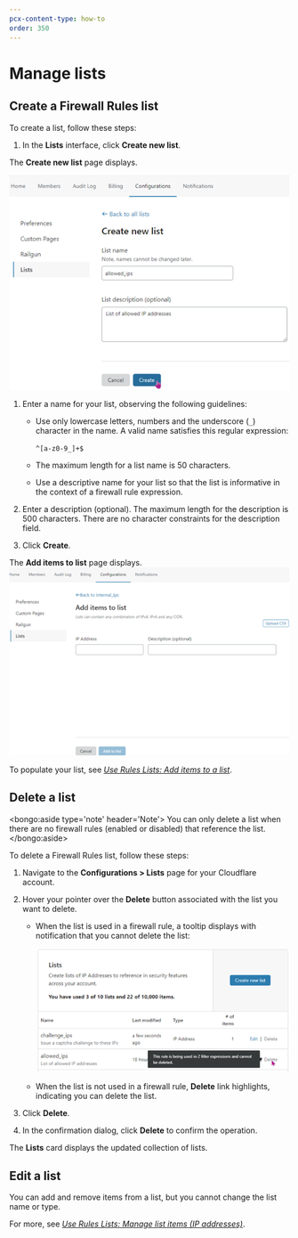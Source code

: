 ```yaml
---
pcx-content-type: how-to
order: 350
---
```


# Manage lists

## Create a Firewall Rules list

To create a list, follow these steps:

1. In the **Lists** interface, click **Create new list**.

The **Create new list** page displays.

![Create new list](../../images/lists-create-new.png)

1. Enter a name for your list, observing the following guidelines:

   - Use only lowercase letters, numbers and the underscore (`_`) character in the name. A valid name satisfies this regular expression:

     `^[a-z0-9_]+$`

   - The maximum length for a list name is 50 characters.
   - Use a descriptive name for your list so that the list is informative in the context of a firewall rule expression.

1. Enter a description (optional). The maximum length for the description is 500 characters. There are no character constraints for the description field.

1. Click **Create**.

The **Add items to list** page displays.
![Add items to list](../../images/lists-add-items-page.png)

To populate your list, see [_Use Rules Lists: Add items to a list_](/cf-dashboard/rules-lists/manage-items/#add-items-to-a-list).

## Delete a list

<bongo:aside type='note' header='Note'>
You can only delete a list when there are no firewall rules (enabled or disabled) that reference the list.
</bongo:aside>

To delete a Firewall Rules list, follow these steps:

1. Navigate to the **Configurations > Lists** page for your Cloudflare account.

1. Hover your pointer over the **Delete** button associated with the list you want to delete.

   - When the list is used in a firewall rule, a tooltip displays with notification that you cannot delete the list:

     ![Cannot Delete lists](../../images/lists-cannot-delete.png)

   - When the list is not used in a firewall rule, **Delete** link highlights, indicating you can delete the list.

1. Click **Delete**.

1. In the confirmation dialog, click **Delete** to confirm the operation.

The **Lists** card displays the updated collection of lists.

## Edit a list

You can add and remove items from a list, but you cannot change the list name or type.

For more, see [_Use Rules Lists: Manage list items (IP addresses)_](/cf-dashboard/rules-lists/manage-items/#delete-items-from-a-list).
